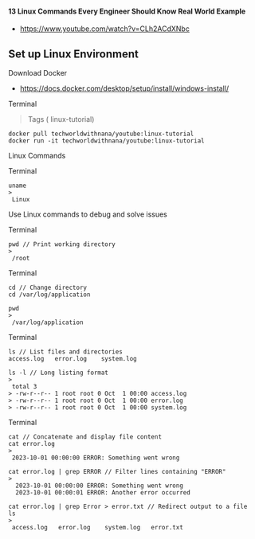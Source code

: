 #### 13 Linux Commands Every Engineer Should Know Real World Example

- https://www.youtube.com/watch?v=CLh2ACdXNbc

## Set up Linux Environment

Download Docker

- https://docs.docker.com/desktop/setup/install/windows-install/ 

Terminal 

> Tags ( linux-tutorial)

```
docker pull techworldwithnana/youtube:linux-tutorial
docker run -it techworldwithnana/youtube:linux-tutorial
```

Linux Commands 

Terminal
```
uname 
> 
 Linux
```

Use Linux commands to debug and solve issues

Terminal
```
pwd // Print working directory
>
 /root
```

Terminal
```
cd // Change directory
cd /var/log/application

pwd
> 
 /var/log/application
```

Terminal
```
ls // List files and directories
access.log   error.log    system.log 

ls -l // Long listing format
> 
 total 3
> -rw-r--r-- 1 root root 0 Oct  1 00:00 access.log
> -rw-r--r-- 1 root root 0 Oct  1 00:00 error.log
> -rw-r--r-- 1 root root 0 Oct  1 00:00 system.log
```

Terminal
```
cat // Concatenate and display file content
cat error.log
> 
 2023-10-01 00:00:00 ERROR: Something went wrong

cat error.log | grep ERROR // Filter lines containing "ERROR"
> 
  2023-10-01 00:00:00 ERROR: Something went wrong
  2023-10-01 00:00:01 ERROR: Another error occurred

cat error.log | grep Error > error.txt // Redirect output to a file
ls
> 
 access.log   error.log    system.log   error.txt
```





